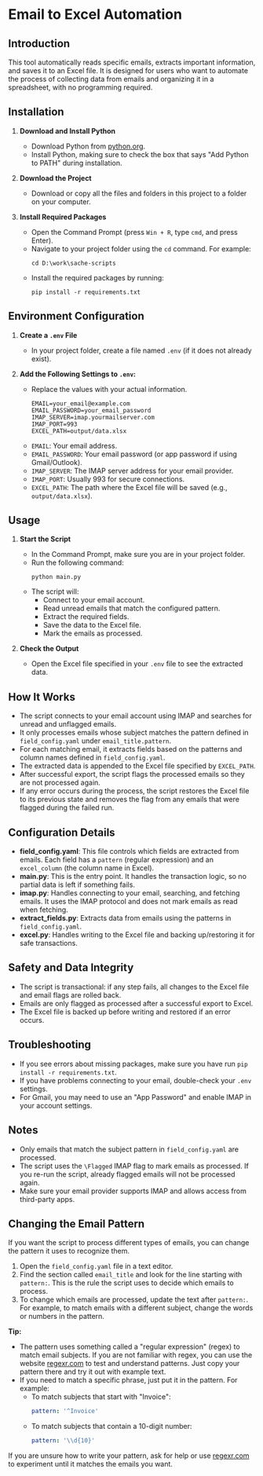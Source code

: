 # Email to Excel Automation

## Introduction
This tool automatically reads specific emails, extracts important information, and saves it to an Excel file. It is designed for users who want to automate the process of collecting data from emails and organizing it in a spreadsheet, with no programming required.

## Installation
1. **Download and Install Python**
   - Download Python from [python.org](https://www.python.org/downloads/).
   - Install Python, making sure to check the box that says "Add Python to PATH" during installation.

2. **Download the Project**
   - Download or copy all the files and folders in this project to a folder on your computer.

3. **Install Required Packages**
   - Open the Command Prompt (press `Win + R`, type `cmd`, and press Enter).
   - Navigate to your project folder using the `cd` command. For example:
     ```
     cd D:\work\sache-scripts
     ```
   - Install the required packages by running:
     ```
     pip install -r requirements.txt
     ```

## Environment Configuration
1. **Create a `.env` File**
   - In your project folder, create a file named `.env` (if it does not already exist).

2. **Add the Following Settings to `.env`:**
   - Replace the values with your actual information.
     ```
     EMAIL=your_email@example.com
     EMAIL_PASSWORD=your_email_password
     IMAP_SERVER=imap.yourmailserver.com
     IMAP_PORT=993
     EXCEL_PATH=output/data.xlsx
     ```
   - `EMAIL`: Your email address.
   - `EMAIL_PASSWORD`: Your email password (or app password if using Gmail/Outlook).
   - `IMAP_SERVER`: The IMAP server address for your email provider.
   - `IMAP_PORT`: Usually 993 for secure connections.
   - `EXCEL_PATH`: The path where the Excel file will be saved (e.g., `output/data.xlsx`).

## Usage
1. **Start the Script**
   - In the Command Prompt, make sure you are in your project folder.
   - Run the following command:
     ```
     python main.py
     ```
   - The script will:
     - Connect to your email account.
     - Read unread emails that match the configured pattern.
     - Extract the required fields.
     - Save the data to the Excel file.
     - Mark the emails as processed.

2. **Check the Output**
   - Open the Excel file specified in your `.env` file to see the extracted data.

## How It Works
- The script connects to your email account using IMAP and searches for unread and unflagged emails.
- It only processes emails whose subject matches the pattern defined in `field_config.yaml` under `email_title.pattern`.
- For each matching email, it extracts fields based on the patterns and column names defined in `field_config.yaml`.
- The extracted data is appended to the Excel file specified by `EXCEL_PATH`.
- After successful export, the script flags the processed emails so they are not processed again.
- If any error occurs during the process, the script restores the Excel file to its previous state and removes the flag from any emails that were flagged during the failed run.

## Configuration Details
- **field_config.yaml**: This file controls which fields are extracted from emails. Each field has a `pattern` (regular expression) and an `excel_column` (the column name in Excel).
- **main.py**: This is the entry point. It handles the transaction logic, so no partial data is left if something fails.
- **imap.py**: Handles connecting to your email, searching, and fetching emails. It uses the IMAP protocol and does not mark emails as read when fetching.
- **extract_fields.py**: Extracts data from emails using the patterns in `field_config.yaml`.
- **excel.py**: Handles writing to the Excel file and backing up/restoring it for safe transactions.

## Safety and Data Integrity
- The script is transactional: if any step fails, all changes to the Excel file and email flags are rolled back.
- Emails are only flagged as processed after a successful export to Excel.
- The Excel file is backed up before writing and restored if an error occurs.

## Troubleshooting
- If you see errors about missing packages, make sure you have run `pip install -r requirements.txt`.
- If you have problems connecting to your email, double-check your `.env` settings.
- For Gmail, you may need to use an "App Password" and enable IMAP in your account settings.

## Notes
- Only emails that match the subject pattern in `field_config.yaml` are processed.
- The script uses the `\Flagged` IMAP flag to mark emails as processed. If you re-run the script, already flagged emails will not be processed again.
- Make sure your email provider supports IMAP and allows access from third-party apps.

## Changing the Email Pattern

If you want the script to process different types of emails, you can change the pattern it uses to recognize them.

1. Open the `field_config.yaml` file in a text editor.
2. Find the section called `email_title` and look for the line starting with `pattern:`. This is the rule the script uses to decide which emails to process.
3. To change which emails are processed, update the text after `pattern:`. For example, to match emails with a different subject, change the words or numbers in the pattern.

**Tip:**
- The pattern uses something called a "regular expression" (regex) to match email subjects. If you are not familiar with regex, you can use the website [regexr.com](https://regexr.com/) to test and understand patterns. Just copy your pattern there and try it out with example text.
- If you need to match a specific phrase, just put it in the pattern. For example:
  - To match subjects that start with "Invoice":
    ```yaml
    pattern: '^Invoice'
    ```
  - To match subjects that contain a 10-digit number:
    ```yaml
    pattern: '\\d{10}'
    ```

If you are unsure how to write your pattern, ask for help or use [regexr.com](https://regexr.com/) to experiment until it matches the emails you want.
